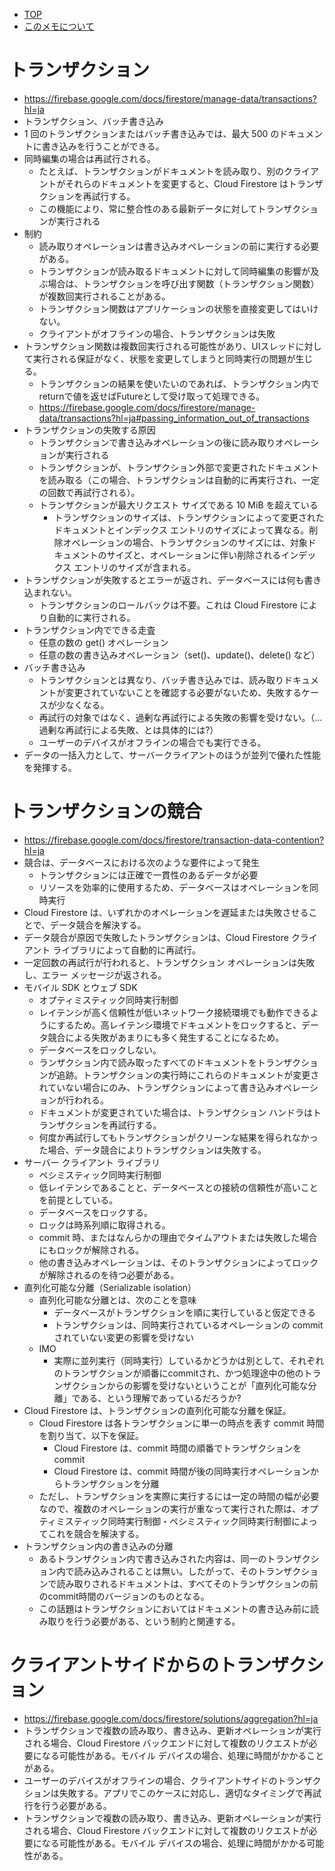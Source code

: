 - [TOP](./README.md)
- [このメモについて](../README.md)



# トランザクション
* https://firebase.google.com/docs/firestore/manage-data/transactions?hl=ja
* トランザクション、バッチ書き込み
* 1 回のトランザクションまたはバッチ書き込みでは、最大 500 のドキュメントに書き込みを行うことができる。
* 同時編集の場合は再試行される。
    * たとえば、トランザクションがドキュメントを読み取り、別のクライアントがそれらのドキュメントを変更すると、Cloud Firestore はトランザクションを再試行する。
    * この機能により、常に整合性のある最新データに対してトランザクションが実行される
* 制約
    * 読み取りオペレーションは書き込みオペレーションの前に実行する必要がある。
    * トランザクションが読み取るドキュメントに対して同時編集の影響が及ぶ場合は、トランザクションを呼び出す関数（トランザクション関数）が複数回実行されることがある。
    * トランザクション関数はアプリケーションの状態を直接変更してはいけない。
    * クライアントがオフラインの場合、トランザクションは失敗
* トランザクション関数は複数回実行される可能性があり、UIスレッドに対して実行される保証がなく、状態を変更してしまうと同時実行の問題が生じる。
    * トランザクションの結果を使いたいのであれば、トランザクション内でreturnで値を返せばFutureとして受け取って処理できる。
    * https://firebase.google.com/docs/firestore/manage-data/transactions?hl=ja#passing_information_out_of_transactions
* トランザクションの失敗する原因
    * トランザクションで書き込みオペレーションの後に読み取りオペレーションが実行される
    * トランザクションが、トランザクション外部で変更されたドキュメントを読み取る（この場合、トランザクションは自動的に再実行され、一定の回数で再試行される）。
    * トランザクションが最大リクエスト サイズである 10 MiB を超えている
        * トランザクションのサイズは、トランザクションによって変更されたドキュメントとインデックス エントリのサイズによって異なる。削除オペレーションの場合、トランザクションのサイズには、対象ドキュメントのサイズと、オペレーションに伴い削除されるインデックス エントリのサイズが含まれる。
* トランザクションが失敗するとエラーが返され、データベースには何も書き込まれない。
    * トランザクションのロールバックは不要。これは Cloud Firestore により自動的に実行される。
* トランザクション内でできる走査
    * 任意の数の get() オペレーション
    * 任意の数の書き込みオペレーション（set()、update()、delete() など）
* バッチ書き込み
    * トランザクションとは異なり、バッチ書き込みでは、読み取りドキュメントが変更されていないことを確認する必要がないため、失敗するケースが少なくなる。
    * 再試行の対象ではなく、過剰な再試行による失敗の影響を受けない。（...過剰な再試行による失敗、とは具体的には?）
    * ユーザーのデバイスがオフラインの場合でも実行できる。
* データの一括入力として、サーバークライアントのほうが並列で優れた性能を発揮する。

# トランザクションの競合
* https://firebase.google.com/docs/firestore/transaction-data-contention?hl=ja
* 競合は、データベースにおける次のような要件によって発生
    * トランザクションには正確で一貫性のあるデータが必要
    * リソースを効率的に使用するため、データベースはオペレーションを同時実行
* Cloud Firestore は、いずれかのオペレーションを遅延または失敗させることで、データ競合を解決する。
* データ競合が原因で失敗したトランザクションは、Cloud Firestore クライアント ライブラリによって自動的に再試行。
* 一定回数の再試行が行われると、トランザクション オペレーションは失敗し、エラー メッセージが返される。
* モバイル SDK とウェブ SDK 
    * オプティミスティック同時実行制御
    * レイテンシが高く信頼性が低いネットワーク接続環境でも動作できるようにするため。高レイテンシ環境でドキュメントをロックすると、データ競合による失敗があまりにも多く発生することになるため。
    * データベースをロックしない。
    * ランザクション内で読み取ったすべてのドキュメントをトランザクションが追跡。トランザクションの実行時にこれらのドキュメントが変更されていない場合にのみ、トランザクションによって書き込みオペレーションが行われる。
    * ドキュメントが変更されていた場合は、トランザクション ハンドラはトランザクションを再試行する。
    * 何度か再試行してもトランザクションがクリーンな結果を得られなかった場合、データ競合によりトランザクションは失敗する。
* サーバー クライアント ライブラリ
    * ペシミスティック同時実行制御    
    * 低レイテンシであることと、データベースとの接続の信頼性が高いことを前提としている。
    * データベースをロックする。
    * ロックは時系列順に取得される。
    * commit 時、またはなんらかの理由でタイムアウトまたは失敗した場合にもロックが解除される。
    * 他の書き込みオペレーションは、そのトランザクションによってロックが解除されるのを待つ必要がある。
* 直列化可能な分離（Serializable isolation）
    * 直列化可能な分離とは、次のことを意味
        * データベースがトランザクションを順に実行していると仮定できる
        * トランザクションは、同時実行されているオペレーションの commit されていない変更の影響を受けない
    * IMO
        * 実際に並列実行（同時実行）しているかどうかは別として、それぞれのトランザクションが順番にcommitされ、かつ処理途中の他のトランザクションからの影響を受けないということが「直列化可能な分離」である、という理解であっているだろうか?
* Cloud Firestore は、トランザクションの直列化可能な分離を保証。
    * Cloud Firestore は各トランザクションに単一の時点を表す commit 時間を割り当て、以下を保証。
        * Cloud Firestore は、commit 時間の順番でトランザクションを commit 
        * Cloud Firestore は、commit 時間が後の同時実行オペレーションからトランザクションを分離
    * ただし、トランザクションを実際に実行するには一定の時間の幅が必要なので、複数のオペレーションの実行が重なって実行された際は、オプティミスティック同時実行制御・ペシミスティック同時実行制御によってこれを競合を解決する。
* トランザクション内の書き込みの分離
    * あるトランザクション内で書き込みされた内容は、同一のトランザクション内で読み込みされることは無い。したがって、そのトランザクションで読み取りされるドキュメントは、すべてそのトランザクションの前のcommit時間のバージョンのものとなる。
    * この話題はトランザクションにおいてはドキュメントの書き込み前に読み取りを行う必要がある、という制約と関連する。



# クライアントサイドからのトランザクション
* https://firebase.google.com/docs/firestore/solutions/aggregation?hl=ja
* トランザクションで複数の読み取り、書き込み、更新オペレーションが実行される場合、Cloud Firestore バックエンドに対して複数のリクエストが必要になる可能性がある。モバイル デバイスの場合、処理に時間がかかることがある。
* ユーザーのデバイスがオフラインの場合、クライアントサイドのトランザクションは失敗する。アプリでこのケースに対応し、適切なタイミングで再試行を行う必要がある。
* トランザクションで複数の読み取り、書き込み、更新オペレーションが実行される場合、Cloud Firestore バックエンドに対して複数のリクエストが必要になる可能性がある。モバイル デバイスの場合、処理に時間がかかる可能性がある。




